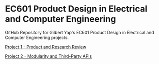 # EC601 Product Design in Electrical and Computer Engineering
GitHub Repository for Gilbert Yap's EC601 Product Design in Electrical and Computer Engineering projects.

[Project 1 - Product and Research Review](https://github.com/gilbertyap/EC601_Product_Design/tree/develop/Project1)

[Project 2 - Modularity and Third-Party APIs](https://github.com/gilbertyap/EC601_Product_Design/tree/develop/Project2)
